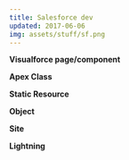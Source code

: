 ```yaml
---
title: Salesforce dev
updated: 2017-06-06
img: assets/stuff/sf.png
---
```


**Visualforce page/component**

**Apex Class**

**Static Resource**

**Object**

**Site**

**Lightning**

